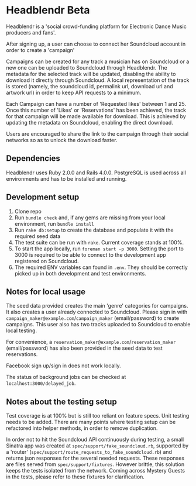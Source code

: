 Headblendr Beta
============================

Headblendr is a 'social crowd-funding platform for Electronic Dance Music 
producers and fans'.

After signing up, a user can choose to connect her Soundcloud account in order 
to create a 'campaign'

Campaigns can be created for any track a musician has on Soundcloud or a new 
one can be uploaded to Soundcloud through Headblendr.
The metadata for the selected track will be updated, disabling the ability to 
download it directly through Soundcloud. A local representation of the 
track is stored (namely, the soundcloud id, permalink url, download url and
artwork url) in order to keep API requests to a minimum.

Each Campaign can have a number of 'Requested likes' between 1 and 25. Once this
number of 'Likes' or 'Reservations' has been achieved, the track for that
campaign will be made available for download. This is achieved by updating the
metadata on Soundcloud, enabling the direct download.

Users are encouraged to share the link to the campaign through their social
networks so as to unlock the download faster.

## Dependencies ##

Headblendr uses Ruby 2.0.0 and Rails 4.0.0. PostgreSQL is used across all
environments and has to be installed and running.

## Development setup ##

1. Clone repo
2. Run `bundle check` and, if any gems are missing from your local environment,
   run `bundle install`
3. Run `rake db:setup` to create the database and populate it with the required 
   seed data
4. The test suite can be run with `rake`. Current coverage stands at 100%.
5. To start the app locally, run `foreman start -p 3000`. Setting the port to
   3000 is required to be able to connect to the development app registered on Soundcloud.
6. The required ENV variables can found in `.env`. They should be correctly
   picked up in both development and test environments.

## Notes for local usage ##

The seed data provided creates the main 'genre' categories for campaigns. It
also creates a user already connected to Soundcloud. 
Please sign in with `campaign_maker@example.com`/`campaign_maker` (email/password)
to create campaigns. This user also has two tracks uploaded to Soundcloud to enable local
testing.

For convenience, a `reservation_maker@example.com`/`reservation_maker`
(email/password) has also been provided in the seed data to test reservations.

Facebook sign up/sign in does not work locally.

The status of background jobs can be checked at `localhost:3000/delayed_job`.

## Notes about the testing setup ##

Test coverage is at 100% but is still too reliant on feature specs. Unit testing 
needs to be added. There are many points where testing setup can be refactored
into helper methods, in order to remove duplication.

In order not to hit the Soundcloud API continuously during testing, a small
Sinatra app was created at `spec/support/fake_soundcloud.rb`, supported by a
'router' (`spec/support/route_requests_to_fake_soundcloud.rb`)  and returns json
responses for the several needed requests. These responses are files served from
`spec/support/fixtures`. However brittle, this solution keeps the tests isolated 
from the network. Coming across Mystery Guests in the tests, please refer to
these fixtures for clarification.
